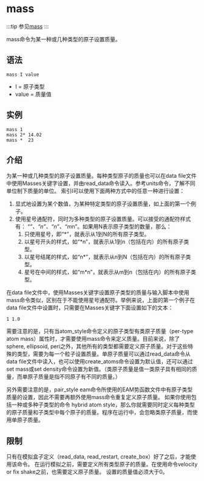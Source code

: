 # mass

:::tip
参见[mass](https://lammps.sandia.gov/doc/mass.html)
:::

mass命令为某一种或几种类型的原子设置质量。

## 语法
```
mass I value
```
* I = 原子类型
* value = 质量值

## 实例
```
mass 1
mass 2* 14.02
mass *  23
```

## 介绍

为某一种或几种类型的原子设置质量。每种类型原子的质量也可以在data file文件中使用Masses关键字设置，并由read_data命令读入。参考units命令，了解不同单位制下质量的单位。
索引I可以使用下面两种方式中的任意一种进行设置：
1. 显式地设置为某个数值，为某种特定类型的原子设置质量，如上面的第一个例子。
2. 使用星号通配符，同时为多种类型的原子设置质量。可以接受的通配符样式有： “*”、“*n”、“n*”、“m*n”。如果用N表示原子类型的数量，那么：
    1. 只使用星号，即“*”，就表示从1到N的所有原子类型。
    2. 以星号开头的样式，如“*n”，就表示从1到n（包括在内）的所有原子类型。
    3. 以星号结尾的样式，如“n*”，就表示从n到N（包括在内）的所有原子类型。
    4. 星号在中间的样式，如“m*n”，就表示从m到n（包括在内）的所有原子类型。

在data file文件中，使用Masses关键字设置原子类型的质量与输入脚本中使用mass命令类似，区别在于不能使用星号通配符。举例来说，上面的第一个例子在data file文件中设置时，只需要在Masses关键字下面设置如下的文本：
```
1 1.0
```
需要注意的是，只有当atom_style命令定义的原子类型有类原子质量（per-type atom mass）属性时，才需要使用mass命令来定义质量。目前来说，除了sphere, ellipsoid, peri之外，其他所有的类型都需要定义原子质量。对于这些特殊的类型，需要为每一个粒子设置质量。单原子质量可以通过read_data命令从data file文件中读入，也可以使用create_atoms命令设置为默认值，还可以通过set mass或set density命令设置为新值。（类原子质量是值一类原子具有相同的质量，而单原子质量是指不同原子有不同的质量。）

另外需要注意的是，pair_style eam命令所使用的EAM势函数文件中有原子类型质量的设置，因此不需要再额外使用mass命令重复定义原子质量。
如果你使用包括一种或多种子类型的命令 hybrid atom style，那么你就需要同时定义每种类型的原子质量和子类型中每个原子的质量。程序在运行中，会忽略类原子质量，而使用单原子质量。

## 限制

只有在模拟盒子定义（read_data, read_restart, create_box）好了之后，才能使用该命令。
在运行模拟之前，需要定义所有类型原子的质量。在使用命令velocity or fix shake之前，也需要定义原子质量。
设置的质量值必须大于0。
